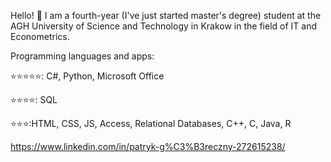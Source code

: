 Hello! 👋
I am a fourth-year (I've just started master's degree) student at the AGH University of Science and Technology in Krakow in the field of IT and Econometrics. 

Programming languages and apps:

⭐⭐⭐⭐⭐: C#, Python, Microsoft Office

⭐⭐⭐⭐: SQL

⭐⭐⭐:HTML, CSS, JS, Access, Relational Databases, C++, C, Java, R


https://www.linkedin.com/in/patryk-g%C3%B3reczny-272615238/
